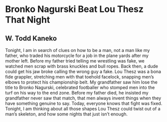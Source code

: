 # Bronko Nagurski Beat Lou Thesz That Night
## W. Todd Kaneko
Tonight, I am in search of clues
on how to be a man, not a man
like my father, who traded his motorcycle
for a job in the plane yards after
my mother left. Before my father tried
telling me wrestling was fake,
we watched men scrap with brass
knuckles and bull ropes. Back then,
a dude could get his jaw broke
calling the wrong guy a fake.
Lou Thesz was a bona fide grappler,
stretching men with that toehold
facelock, snapping men’s elbows
to protect his championship belt.
My grandfather saw him lose the title
to Bronko Nagurski, celebrated footballer
who stomped men into the turf on his way
to the end zone. Before my father died,
he insisted my grandfather never saw
that match, that men always invent things
when they have something genuine
to say. Today, everyone knows that fight
was fixed. Tonight, I am thinking about
all those shapes Lou Thesz could twist
out of a man’s skeleton, and how
some nights that just isn’t enough.